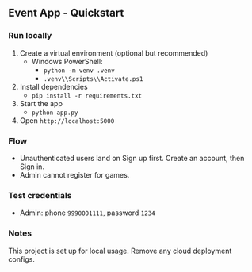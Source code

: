 ## Event App - Quickstart

### Run locally

1. Create a virtual environment (optional but recommended)
   - Windows PowerShell:
     - `python -m venv .venv`
     - `.venv\\Scripts\\Activate.ps1`
2. Install dependencies
   - `pip install -r requirements.txt`
3. Start the app
   - `python app.py`
4. Open `http://localhost:5000`

### Flow
- Unauthenticated users land on Sign up first. Create an account, then Sign in.
- Admin cannot register for games.

### Test credentials
- Admin: phone `9990001111`, password `1234`

### Notes
This project is set up for local usage. Remove any cloud deployment configs.
